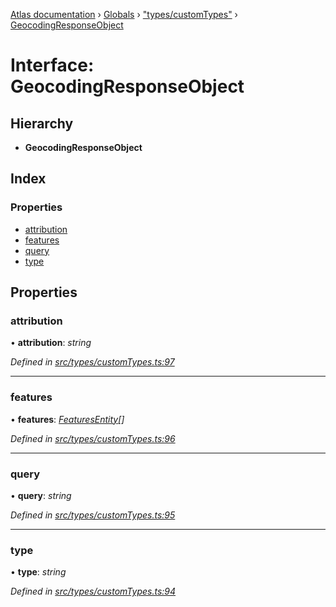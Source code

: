 [Atlas documentation](../README.md) › [Globals](../globals.md) › ["types/customTypes"](../modules/_types_customtypes_.md) › [GeocodingResponseObject](_types_customtypes_.geocodingresponseobject.md)

# Interface: GeocodingResponseObject

## Hierarchy

* **GeocodingResponseObject**

## Index

### Properties

* [attribution](_types_customtypes_.geocodingresponseobject.md#attribution)
* [features](_types_customtypes_.geocodingresponseobject.md#features)
* [query](_types_customtypes_.geocodingresponseobject.md#query)
* [type](_types_customtypes_.geocodingresponseobject.md#type)

## Properties

###  attribution

• **attribution**: *string*

*Defined in [src/types/customTypes.ts:97](https://github.com/chronark/atlas/blob/3cdd76f/src/types/customTypes.ts#L97)*

___

###  features

• **features**: *[FeaturesEntity](_types_customtypes_.featuresentity.md)[]*

*Defined in [src/types/customTypes.ts:96](https://github.com/chronark/atlas/blob/3cdd76f/src/types/customTypes.ts#L96)*

___

###  query

• **query**: *string*

*Defined in [src/types/customTypes.ts:95](https://github.com/chronark/atlas/blob/3cdd76f/src/types/customTypes.ts#L95)*

___

###  type

• **type**: *string*

*Defined in [src/types/customTypes.ts:94](https://github.com/chronark/atlas/blob/3cdd76f/src/types/customTypes.ts#L94)*
